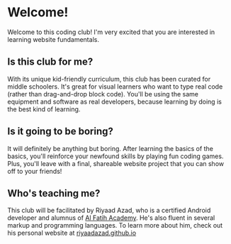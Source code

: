 # Welcome!
Welcome to this coding club! I'm very excited that you are interested in learning website fundamentals.

## Is this club for me?
With its unique kid-friendly curriculum, this club has been curated for middle schoolers. It's great for visual learners who want to type real code (rather than drag-and-drop block code). You'll be using the same equipment and software as real developers, because learning by doing is the best kind of learning.

## Is it going to be boring?
It will definitely be anything but boring. After learning the basics of the basics, you'll reinforce your newfound skills by playing fun coding games. Plus, you'll leave with a final, shareable website project that you can show off to your friends!

## Who's teaching me?
This club will be facilitated by Riyaad Azad, who is a certified Android developer and alumnus of [Al Fatih Academy](http://www.alfatih.org/). He's also fluent in several markup and programming languages. To learn more about him, check out his personal website at [riyaadazad.github.io](https://riyaadazad.github.io/)
